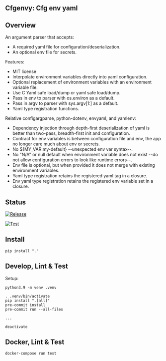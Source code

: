 ## Cfgenvy: Cfg env yaml

## Overview

An argument parser that accepts:
* A required yaml file for configuration/deserialization.
* An optional env file for secrets.

Features:
* MIT license
* Interpolate environment variables directly into yaml configuration.
* Optional replacement of environment variables with an environment variable file.
* Use C Yaml safe load/dump or yaml safe load/dump.
* Pass in env to parser with os.environ as a default.
* Pass in argv to parser with sys.argv[1:] as a default.
* Yaml type registration functions.

Relative configargparse, python-dotenv, envyaml, and yamlenv:
* Dependency injection through depth-first deserialization of yaml is better than two-pass, breadth-first init and configuration.
* Contract for env variables is between configuration file and env, the app no longer care much about env or secrets.
* No ${MY_VAR:my-default} --unexpected env var syntax--.
* No "N/A" or null default when environment variable does not exist --do not allow configuration errors to look like runtime errors--.
* Env file is optional, but when provided it does not merge with existing environment variables.
* Yaml type registration retains the registered yaml tag in a closure.
* Env yaml type registration retains the registered env variable set in a closure.

## Status

[![Release](https://github.com/pennsignals/cfgenvy/workflows/release/badge.svg)](https://github.com/pennsignals/cfgenvy/actions?query=workflow%3Arelease)

[![Test](https://github.com/pennsignals/cfgenvy/workflows/test/badge.svg)](https://github.com/pennsignals/cfgenvy/actions?query=workflow%3Atest)

## Install

    pip install "."

## Develop, Lint & Test

Setup:

    python3.9 -m venv .venv

    . .venv/bin/activate
    pip install ".[all]"
    pre-commit install
    pre-commit run --all-files

    ...

    deactivate


## Docker, Lint & Test

    docker-compose run test
